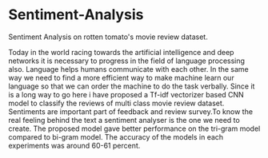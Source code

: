 # Sentiment-Analysis
Sentiment Analysis on rotten tomato's movie review dataset.


Today in the world racing towards the artificial
intelligence and deep networks it is necessary to progress in the field of language processing also. Language helps humans communicate with each other. In the same way we need to find
a more efficient way to make machine learn our language so that we can order the machine to do the task verbally. Since it is a long way to go here i have proposed a Tf-idf vectorizer
based CNN model to classify the reviews of multi class movie review dataset. Sentiments are important part of feedback and review survey.To know the real feeling behind the text a sentiment
analyser is the one we need to create. The proposed model gave better performance on the tri-gram model compared to bi-gram model. The accuracy of the models in each experiments was
around 60-61 percent.
